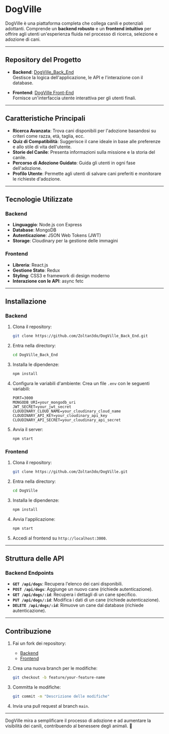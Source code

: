 # DogVille

DogVille è una piattaforma completa che collega canili e potenziali adottanti. Comprende un **backend robusto** e un **frontend intuitivo** per offrire agli utenti un'esperienza fluida nel processo di ricerca, selezione e adozione di cani.

---

## Repository del Progetto

- **Backend**: [DogVille_Back_End](https://github.com/Zoltan3do/DogVille_Back_End)  
  Gestisce la logica dell'applicazione, le API e l'interazione con il database.

- **Frontend**: [DogVille Front-End](https://github.com/Zoltan3do/DogVille)  
  Fornisce un'interfaccia utente interattiva per gli utenti finali.

---

## Caratteristiche Principali

- **Ricerca Avanzata**: Trova cani disponibili per l'adozione basandosi su criteri come razza, età, taglia, ecc.
- **Quiz di Compatibilità**: Suggerisce il cane ideale in base alle preferenze e allo stile di vita dell'utente.
- **Storie del Canile**: Presenta informazioni sulla missione e la storia del canile.
- **Percorso di Adozione Guidato**: Guida gli utenti in ogni fase dell'adozione.
- **Profilo Utente**: Permette agli utenti di salvare cani preferiti e monitorare le richieste d'adozione.

---

## Tecnologie Utilizzate

### Backend
- **Linguaggio**: Node.js con Express
- **Database**: MongoDB
- **Autenticazione**: JSON Web Tokens (JWT)
- **Storage**: Cloudinary per la gestione delle immagini

### Frontend
- **Libreria**: React.js
- **Gestione Stato**: Redux
- **Styling**: CSS3 e framework di design moderno
- **Interazione con le API**: async fetc

---

## Installazione

### Backend

1. Clona il repository:
   ```bash
   git clone https://github.com/Zoltan3do/DogVille_Back_End.git
   ```
2. Entra nella directory:
   ```bash
   cd DogVille_Back_End
   ```
3. Installa le dipendenze:
   ```bash
   npm install
   ```
4. Configura le variabili d'ambiente:
   Crea un file `.env` con le seguenti variabili:
   ```
   PORT=3000
   MONGODB_URI=your_mongodb_uri
   JWT_SECRET=your_jwt_secret
   CLOUDINARY_CLOUD_NAME=your_cloudinary_cloud_name
   CLOUDINARY_API_KEY=your_cloudinary_api_key
   CLOUDINARY_API_SECRET=your_cloudinary_api_secret
   ```
5. Avvia il server:
   ```bash
   npm start
   ```

### Frontend

1. Clona il repository:
   ```bash
   git clone https://github.com/Zoltan3do/DogVille.git
   ```
2. Entra nella directory:
   ```bash
   cd DogVille
   ```
3. Installa le dipendenze:
   ```bash
   npm install
   ```
4. Avvia l'applicazione:
   ```bash
   npm start
   ```
5. Accedi al frontend su `http://localhost:3000`.

---

## Struttura delle API

### Backend Endpoints
- **`GET /api/dogs`**: Recupera l'elenco dei cani disponibili.
- **`POST /api/dogs`**: Aggiunge un nuovo cane (richiede autenticazione).
- **`GET /api/dogs/:id`**: Recupera i dettagli di un cane specifico.
- **`PUT /api/dogs/:id`**: Modifica i dati di un cane (richiede autenticazione).
- **`DELETE /api/dogs/:id`**: Rimuove un cane dal database (richiede autenticazione).

---

## Contribuzione

1. Fai un fork dei repository:
   - [Backend](https://github.com/Zoltan3do/DogVille_Back_End)
   - [Frontend](https://github.com/Zoltan3do/DogVille)

2. Crea una nuova branch per le modifiche:
   ```bash
   git checkout -b feature/your-feature-name
   ```

3. Committa le modifiche:
   ```bash
   git commit -m "Descrizione delle modifiche"
   ```

4. Invia una pull request al branch `main`.

---

DogVille mira a semplificare il processo di adozione e ad aumentare la visibilità dei canili, contribuendo al benessere degli animali. 🐾
